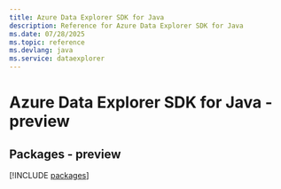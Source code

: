 ```yaml
---
title: Azure Data Explorer SDK for Java
description: Reference for Azure Data Explorer SDK for Java
ms.date: 07/28/2025
ms.topic: reference
ms.devlang: java
ms.service: dataexplorer
---
```

# Azure Data Explorer SDK for Java - preview
## Packages - preview
[!INCLUDE [packages](data-explorer-index.md)]